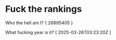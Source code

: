 # Fuck the rankings

Who the hell am I?
{ 26895405 }

What fucking year is it?
[ 2025-03-26T03:23:20Z ]
